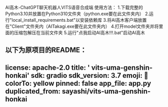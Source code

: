 AI高木-ChatGPT聊天机器人VITS语音合成端
使用方法：
1.下载完整的Python3.10并放置在Python310文件夹（python.exe要在此文件夹内）
2.运行"local_install_requirements.bat"以安装依赖库
3.将AI高木客户端放置在"Client"文件夹内（AITakagi.exe要在此文件夹内）
4.打开model文件夹并将里面的压缩包解压在当前文件夹
5.运行"点我启动AI高木!!!.bat"启动AI高木



以下为原项目的README：
---
license: apache-2.0
title: ' vits-uma-genshin-honkai'
sdk: gradio
sdk_version: 3.7
emoji: 🐨
colorTo: yellow
pinned: false
app_file: app.py
duplicated_from: sayashi/vits-uma-genshin-honkai
---
